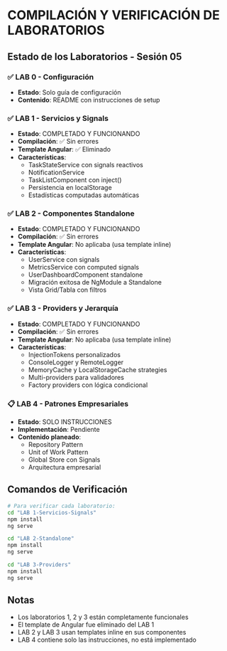 # COMPILACIÓN Y VERIFICACIÓN DE LABORATORIOS

## Estado de los Laboratorios - Sesión 05

### ✅ LAB 0 - Configuración
- **Estado**: Solo guía de configuración
- **Contenido**: README con instrucciones de setup

### ✅ LAB 1 - Servicios y Signals
- **Estado**: COMPLETADO Y FUNCIONANDO
- **Compilación**: ✅ Sin errores
- **Template Angular**: ✅ Eliminado
- **Características**:
  - TaskStateService con signals reactivos
  - NotificationService
  - TaskListComponent con inject()
  - Persistencia en localStorage
  - Estadísticas computadas automáticas

### ✅ LAB 2 - Componentes Standalone  
- **Estado**: COMPLETADO Y FUNCIONANDO
- **Compilación**: ✅ Sin errores
- **Template Angular**: No aplicaba (usa template inline)
- **Características**:
  - UserService con signals
  - MetricsService con computed signals
  - UserDashboardComponent standalone
  - Migración exitosa de NgModule a Standalone
  - Vista Grid/Tabla con filtros

### ✅ LAB 3 - Providers y Jerarquía
- **Estado**: COMPLETADO Y FUNCIONANDO
- **Compilación**: ✅ Sin errores  
- **Template Angular**: No aplicaba (usa template inline)
- **Características**:
  - InjectionTokens personalizados
  - ConsoleLogger y RemoteLogger
  - MemoryCache y LocalStorageCache strategies
  - Multi-providers para validadores
  - Factory providers con lógica condicional

### 📋 LAB 4 - Patrones Empresariales
- **Estado**: SOLO INSTRUCCIONES
- **Implementación**: Pendiente
- **Contenido planeado**:
  - Repository Pattern
  - Unit of Work Pattern
  - Global Store con Signals
  - Arquitectura empresarial

## Comandos de Verificación

```bash
# Para verificar cada laboratorio:
cd "LAB 1-Servicios-Signals"
npm install
ng serve

cd "LAB 2-Standalone"
npm install  
ng serve

cd "LAB 3-Providers"
npm install
ng serve
```

## Notas
- Los laboratorios 1, 2 y 3 están completamente funcionales
- El template de Angular fue eliminado del LAB 1
- LAB 2 y LAB 3 usan templates inline en sus componentes
- LAB 4 contiene solo las instrucciones, no está implementado